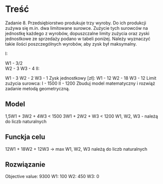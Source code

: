 # Treść 

Zadanie 8. Przedsiębiorstwo produkuje trzy wyroby. Do ich produkcji zużywa się m.in. dwa limitowane surowce. Zużycie tych surowców na jednostkę każdego z wyrobów, dopuszczalne limity zużycia oraz zyski jednostkowe ze sprzedaży podano w tabeli poniżej. Należy wyznaczyć takie ilości poszczególnych wyrobów, aby zysk był maksymalny.

I:

W1 - 3/2	
W2 - 3 
W3 - 4
II:

W1 - 3
W2 - 2
W3 - 1
Zysk jednostkowy [zł]:
W1 - 12	
W2 - 18
W3 - 12
Limit zużycia surowca:
I - 1500 
II - 1200
Zbuduj model matematyczny i rozwiąż zadanie metodą geometryczną.

## Model

1,5W1 + 3W2 + 4W3 < 1500
3W1   + 2W2 + W3 < 1200
W1, W2, W3 - należą do liczb naturalnych

## Funckja celu

12W1 + 18W2 + 12W3 -> max
W1, W2, W3 należą do liczb naturalnych

## Rozwiązanie

Objective value: 9300
W1: 100
W2: 450
W3: 0
